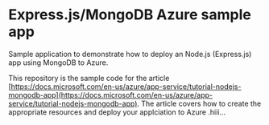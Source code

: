 # Express.js/MongoDB Azure sample app

Sample application to demonstrate how to deploy an Node.js (Express.js) app using MongoDB to Azure.  

This repository is the sample code for the article [https://docs.microsoft.com/en-us/azure/app-service/tutorial-nodejs-mongodb-app](https://docs.microsoft.com/en-us/azure/app-service/tutorial-nodejs-mongodb-app).  The article covers how to create the appropriate resources and deploy your applciation to Azure .hiii...

